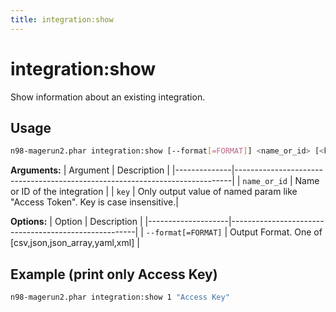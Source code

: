 ```yaml
---
title: integration:show
---
```


# integration:show

Show information about an existing integration.

## Usage
```sh
n98-magerun2.phar integration:show [--format[=FORMAT]] <name_or_id> [<key>]
```

**Arguments:**
| Argument     | Description                                                                 |
|--------------|-----------------------------------------------------------------------------|
| `name_or_id` | Name or ID of the integration                                               |
| `key`        | Only output value of named param like "Access Token". Key is case insensitive.|

**Options:**
| Option             | Description                                          |
|--------------------|------------------------------------------------------|
| `--format[=FORMAT]` | Output Format. One of [csv,json,json_array,yaml,xml] |

## Example (print only Access Key)
```sh
n98-magerun2.phar integration:show 1 "Access Key"
```

